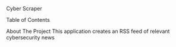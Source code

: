 Cyber Scraper

Table of Contents

About The Project
This application creates an RSS feed of relevant cybersecurity news